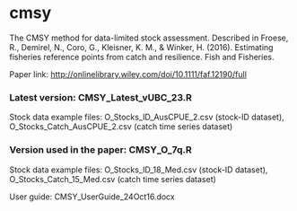 # cmsy
The CMSY method for data-limited stock assessment. Described in Froese, R., Demirel, N., Coro, G., Kleisner, K. M., & Winker, H. (2016). Estimating fisheries reference points from catch and resilience. Fish and Fisheries.

Paper link: http://onlinelibrary.wiley.com/doi/10.1111/faf.12190/full 

### Latest version: CMSY_Latest_vUBC_23.R
Stock data example files: O_Stocks_ID_AusCPUE_2.csv (stock-ID dataset), O_Stocks_Catch_AusCPUE_2.csv (catch time series dataset)

### Version used in the paper: CMSY_O_7q.R
Stock data example files: O_Stocks_ID_18_Med.csv (stock-ID dataset), O_Stocks_Catch_15_Med.csv (catch time series dataset)

User guide: CMSY_UserGuide_24Oct16.docx
